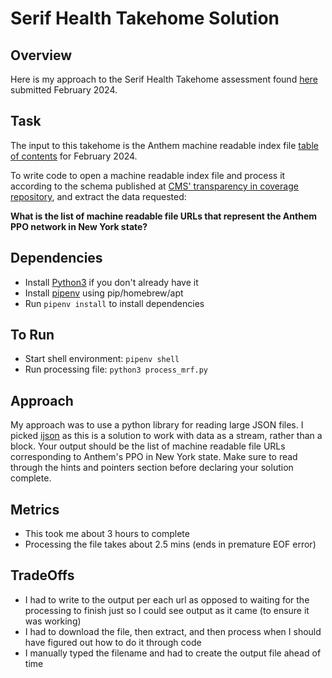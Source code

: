 # Serif Health Takehome Solution

## Overview
Here is my approach to the Serif Health Takehome assessment found [here](https://github.com/serif-health/takehome) submitted February 2024.


## Task
The input to this takehome is the Anthem machine readable index file [table of contents](https://antm-pt-prod-dataz-nogbd-nophi-us-east1.s3.amazonaws.com/anthem/2024-02-01_anthem_index.json.gz) for February 2024. 

To write code to open a machine readable index file and process it according to the schema published at [CMS' transparency in coverage repository](https://github.com/CMSgov/price-transparency-guide/tree/master/schemas/table-of-contents), and extract the data requested: 

**What is the list of machine readable file URLs that represent the Anthem PPO network in New York state?**

## Dependencies
- Install [Python3](https://www.python.org/downloads/) if you don't already have it
- Install [pipenv](https://pipenv.pypa.io/en/latest/) using pip/homebrew/apt
- Run `pipenv install` to install dependencies

## To Run
- Start shell environment: `pipenv shell`
- Run processing file: `python3 process_mrf.py`

## Approach
My approach was to use a python library for reading large JSON files. I picked [ijson](https://pypi.org/project/ijson/) as this is a solution to work with data as a stream, rather than a block.
Your output should be the list of machine readable file URLs corresponding to Anthem's PPO in New York state. Make sure to read through the hints and pointers section before declaring your solution complete.

## Metrics
- This took me about 3 hours to complete
- Processing the file takes about 2.5 mins (ends in premature EOF error)

## TradeOffs
- I had to write to the output per each url as opposed to waiting for the processing to finish just so I could see output as it came (to ensure it was working)
- I had to download the file, then extract, and then process when I should have figured out how to do it through code
- I manually typed the filename and had to create the output file ahead of time
